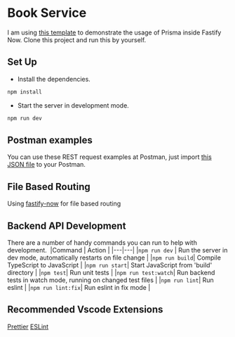 # Book Service 

I am using [this template](yonathan06/fastify-typescript-boilerplate) to demonstrate the usage of Prisma inside Fastify Now. Clone this project and run this by yourself.

## Set Up

- Install the dependencies.

```bash
npm install
```

- Start the server in development mode.

```bash
npm run dev
```

## Postman examples
You can use these REST request examples at Postman, just import [this JSON file](https://github.com/marquelzikri/book-service/blob/master/book-service.postman_collection.json) to your Postman.

## File Based Routing

Using [fastify-now](https://github.com/yonathan06/fastify-now) for file based routing

## Backend API Development

There are a number of handy commands you can run to help with development.
​
|Command | Action |
|---|---|
|`npm run dev` | Run the server in dev mode, automatically restarts on file change |
|`npm run build`| Compile TypeScript to JavaScript |
|`npm run start`| Start JavaScript from 'build' directory |
|`npm test`| Run unit tests |
|`npm run test:watch`| Run backend tests in watch mode, running on changed test files |
|`npm run lint`| Run eslint |
|`npm run lint:fix`| Run eslint in fix mode |

## Recommended Vscode Extensions

[Prettier](https://marketplace.visualstudio.com/items?itemName=esbenp.prettier-vscode)
[ESLint](https://marketplace.visualstudio.com/items?itemName=dbaeumer.vscode-eslint)

